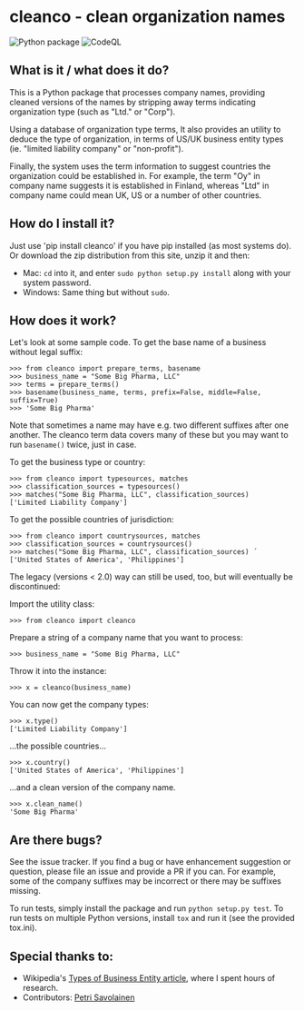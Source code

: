 # cleanco - clean organization names

![Python package](https://github.com/psolin/cleanco/workflows/Python%20package/badge.svg)
![CodeQL](https://github.com/psolin/cleanco/workflows/CodeQL/badge.svg)

## What is it / what does it do?

This is a Python package that processes company names, providing cleaned versions of the
names by stripping away terms indicating organization type (such as "Ltd." or "Corp").

Using a database of organization type terms, It also provides an utility to deduce the
type of organization, in terms of US/UK business entity types (ie. "limited liability
company" or "non-profit").

Finally, the system uses the term information to suggest countries the organization could
be established in. For example, the term "Oy" in company name suggests it is established
in Finland, whereas "Ltd" in company name could mean UK, US or a number of other
countries.

## How do I install it?
Just use 'pip install cleanco' if you have pip installed (as most systems do). Or download the zip distribution from this site, unzip it and then:

* Mac: `cd` into it, and enter `sudo python setup.py install` along with your system password.
* Windows: Same thing but without `sudo`.

## How does it work?
Let's look at some sample code. To get the base name of a business without legal suffix:

    >>> from cleanco import prepare_terms, basename
    >>> business_name = "Some Big Pharma, LLC"
    >>> terms = prepare_terms()
    >>> basename(business_name, terms, prefix=False, middle=False, suffix=True)
    >>> 'Some Big Pharma'

Note that sometimes a name may have e.g. two different suffixes after one another. The cleanco
term data covers many of these but you may want to run `basename()` twice, just in case.

To get the business type or country:

    >>> from cleanco import typesources, matches
    >>> classification_sources = typesources()
    >>> matches("Some Big Pharma, LLC", classification_sources)
    ['Limited Liability Company']

To get the possible countries of jurisdiction:

    >>> from cleanco import countrysources, matches
    >>> classification_sources = countrysources()
    >>> matches("Some Big Pharma, LLC", classification_sources) ´
    ['United States of America', 'Philippines']

The legacy (versions < 2.0) way can still be used, too, but will eventually be discontinued:

Import the utility class:

    >>> from cleanco import cleanco

Prepare a string of a company name that you want to process:

    >>> business_name = "Some Big Pharma, LLC"

Throw it into the instance:

    >>> x = cleanco(business_name)

You can now get the company types:

    >>> x.type()
    ['Limited Liability Company']

...the possible countries...

    >>> x.country()
    ['United States of America', 'Philippines']

...and a clean version of the company name.

    >>> x.clean_name()
    'Some Big Pharma'

## Are there bugs?
See the issue tracker. If you find a bug or have enhancement suggestion or question, please file an issue and provide a PR if you can. For example, some of the company suffixes may be incorrect or there may be suffixes missing.

To run tests, simply install the package and run `python setup.py test`. To run tests on multiple Python versions, install `tox` and run it (see the provided tox.ini).

## Special thanks to:

- Wikipedia's [Types of Business Entity article](http://en.wikipedia.org/wiki/Types_of_business_entity), where I spent hours of research.
- Contributors: [Petri Savolainen](https://github.com/petri)
